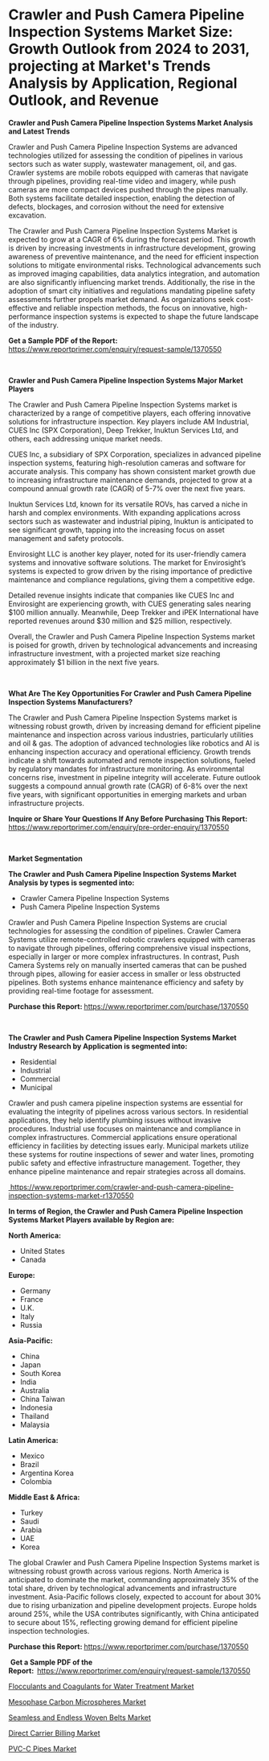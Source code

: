<p><h1>Crawler and Push Camera Pipeline Inspection Systems Market Size: Growth Outlook from 2024 to 2031, projecting at Market's Trends Analysis by Application, Regional Outlook, and Revenue</h1></p><p><strong>Crawler and Push Camera Pipeline Inspection Systems Market Analysis and Latest Trends</strong></p>
<p><p>Crawler and Push Camera Pipeline Inspection Systems are advanced technologies utilized for assessing the condition of pipelines in various sectors such as water supply, wastewater management, oil, and gas. Crawler systems are mobile robots equipped with cameras that navigate through pipelines, providing real-time video and imagery, while push cameras are more compact devices pushed through the pipes manually. Both systems facilitate detailed inspection, enabling the detection of defects, blockages, and corrosion without the need for extensive excavation.</p><p>The Crawler and Push Camera Pipeline Inspection Systems Market is expected to grow at a CAGR of 6% during the forecast period. This growth is driven by increasing investments in infrastructure development, growing awareness of preventive maintenance, and the need for efficient inspection solutions to mitigate environmental risks. Technological advancements such as improved imaging capabilities, data analytics integration, and automation are also significantly influencing market trends. Additionally, the rise in the adoption of smart city initiatives and regulations mandating pipeline safety assessments further propels market demand. As organizations seek cost-effective and reliable inspection methods, the focus on innovative, high-performance inspection systems is expected to shape the future landscape of the industry.</p></p>
<p><strong>Get a Sample PDF of the Report:&nbsp;</strong> <a href="https://www.reportprimer.com/enquiry/request-sample/1370550">https://www.reportprimer.com/enquiry/request-sample/1370550</a></p>
<p>&nbsp;</p>
<p><strong>Crawler and Push Camera Pipeline Inspection Systems Major Market Players</strong></p>
<p><p>The Crawler and Push Camera Pipeline Inspection Systems market is characterized by a range of competitive players, each offering innovative solutions for infrastructure inspection. Key players include AM Industrial, CUES Inc (SPX Corporation), Deep Trekker, Inuktun Services Ltd, and others, each addressing unique market needs.</p><p>CUES Inc, a subsidiary of SPX Corporation, specializes in advanced pipeline inspection systems, featuring high-resolution cameras and software for accurate analysis. This company has shown consistent market growth due to increasing infrastructure maintenance demands, projected to grow at a compound annual growth rate (CAGR) of 5-7% over the next five years.</p><p>Inuktun Services Ltd, known for its versatile ROVs, has carved a niche in harsh and complex environments. With expanding applications across sectors such as wastewater and industrial piping, Inuktun is anticipated to see significant growth, tapping into the increasing focus on asset management and safety protocols.</p><p>Envirosight LLC is another key player, noted for its user-friendly camera systems and innovative software solutions. The market for Envirosight’s systems is expected to grow driven by the rising importance of predictive maintenance and compliance regulations, giving them a competitive edge.</p><p>Detailed revenue insights indicate that companies like CUES Inc and Envirosight are experiencing growth, with CUES generating sales nearing $100 million annually. Meanwhile, Deep Trekker and iPEK International have reported revenues around $30 million and $25 million, respectively. </p><p>Overall, the Crawler and Push Camera Pipeline Inspection Systems market is poised for growth, driven by technological advancements and increasing infrastructure investment, with a projected market size reaching approximately $1 billion in the next five years.</p></p>
<p>&nbsp;</p>
<p><strong>What Are The Key Opportunities For Crawler and Push Camera Pipeline Inspection Systems Manufacturers?</strong></p>
<p><p>The Crawler and Push Camera Pipeline Inspection Systems market is witnessing robust growth, driven by increasing demand for efficient pipeline maintenance and inspection across various industries, particularly utilities and oil & gas. The adoption of advanced technologies like robotics and AI is enhancing inspection accuracy and operational efficiency. Growth trends indicate a shift towards automated and remote inspection solutions, fueled by regulatory mandates for infrastructure monitoring. As environmental concerns rise, investment in pipeline integrity will accelerate. Future outlook suggests a compound annual growth rate (CAGR) of 6-8% over the next five years, with significant opportunities in emerging markets and urban infrastructure projects.</p></p>
<p><strong>Inquire or Share Your Questions If Any Before Purchasing This Report:</strong> <a href="https://www.reportprimer.com/enquiry/pre-order-enquiry/1370550">https://www.reportprimer.com/enquiry/pre-order-enquiry/1370550</a></p>
<p>&nbsp;</p>
<p><strong>Market Segmentation</strong></p>
<p><strong>The Crawler and Push Camera Pipeline Inspection Systems Market Analysis by types is segmented into:</strong></p>
<p><ul><li>Crawler Camera Pipeline Inspection Systems</li><li>Push Camera Pipeline Inspection Systems</li></ul></p>
<p><p>Crawler and Push Camera Pipeline Inspection Systems are crucial technologies for assessing the condition of pipelines. Crawler Camera Systems utilize remote-controlled robotic crawlers equipped with cameras to navigate through pipelines, offering comprehensive visual inspections, especially in larger or more complex infrastructures. In contrast, Push Camera Systems rely on manually inserted cameras that can be pushed through pipes, allowing for easier access in smaller or less obstructed pipelines. Both systems enhance maintenance efficiency and safety by providing real-time footage for assessment.</p></p>
<p><strong>Purchase this Report:&nbsp;</strong><a href="https://www.reportprimer.com/purchase/1370550">https://www.reportprimer.com/purchase/1370550</a></p>
<p>&nbsp;</p>
<p><strong>The Crawler and Push Camera Pipeline Inspection Systems Market Industry Research by Application is segmented into:</strong></p>
<p><ul><li>Residential</li><li>Industrial</li><li>Commercial</li><li>Municipal</li></ul></p>
<p><p>Crawler and push camera pipeline inspection systems are essential for evaluating the integrity of pipelines across various sectors. In residential applications, they help identify plumbing issues without invasive procedures. Industrial use focuses on maintenance and compliance in complex infrastructures. Commercial applications ensure operational efficiency in facilities by detecting issues early. Municipal markets utilize these systems for routine inspections of sewer and water lines, promoting public safety and effective infrastructure management. Together, they enhance pipeline maintenance and repair strategies across all domains.</p></p>
<p><a href="https://www.reportprimer.com/crawler-and-push-camera-pipeline-inspection-systems-market-r1370550">&nbsp;https://www.reportprimer.com/crawler-and-push-camera-pipeline-inspection-systems-market-r1370550</a></p>
<p><strong>In terms of Region, the Crawler and Push Camera Pipeline Inspection Systems Market Players available by Region are:</strong></p>
<p>
    <p> <strong> North America: </strong>
        <ul>
            <li>United States</li>
            <li>Canada</li>
        </ul>
        </p> 
    <p> <strong> Europe: </strong>
        <ul>
            <li>Germany</li>
            <li>France</li>
            <li>U.K.</li>
            <li>Italy</li>
            <li>Russia</li>
        </ul>
        </p> 
    <p> <strong> Asia-Pacific: </strong>
        <ul>
            <li>China</li>
            <li>Japan</li>
            <li>South Korea</li>
            <li>India</li>
            <li>Australia</li>
            <li>China Taiwan</li>
            <li>Indonesia</li>
            <li>Thailand</li>
            <li>Malaysia</li>
        </ul>
        </p> 
    <p> <strong> Latin America: </strong>
        <ul>
            <li>Mexico</li>
            <li>Brazil</li>
            <li>Argentina Korea</li>
            <li>Colombia</li>
        </ul>
        </p> 
    <p> <strong> Middle East & Africa: </strong>
        <ul>
            <li>Turkey</li>
            <li>Saudi</li>
            <li>Arabia</li>
            <li>UAE</li>
            <li>Korea</li>
        </ul>
    </p>
    </p>
<p><p>The global Crawler and Push Camera Pipeline Inspection Systems market is witnessing robust growth across various regions. North America is anticipated to dominate the market, commanding approximately 35% of the total share, driven by technological advancements and infrastructure investment. Asia-Pacific follows closely, expected to account for about 30% due to rising urbanization and pipeline development projects. Europe holds around 25%, while the USA contributes significantly, with China anticipated to secure about 15%, reflecting growing demand for efficient pipeline inspection technologies.</p></p>
<p><strong>Purchase this Report: </strong><a href="https://www.reportprimer.com/purchase/1370550">https://www.reportprimer.com/purchase/1370550</a></p>
<p>&nbsp;<strong>Get a Sample PDF of the Report:&nbsp;&nbsp;</strong><a href="https://www.reportprimer.com/enquiry/request-sample/1370550">https://www.reportprimer.com/enquiry/request-sample/1370550</a></p>
<p><strong></strong></p>
<p><p><a href="https://issuu.com/reportprime-2/docs/flocculants-and-coagulants-for-wate_538675f67a5a2c">Flocculants and Coagulants for Water Treatment Market</a></p><p><a href="https://issuu.com/reportprime-2/docs/mesophase-carbon-microspheres-marke_c0d1f9f9c6091d">Mesophase Carbon Microspheres Market</a></p><p><a href="https://medium.com/@rawpkcxt24/seamless-and-endless-woven-belts-market-research-report-includes-analysis-on-market-size-share-and-fa839914b56a">Seamless and Endless Woven Belts Market</a></p><p><a href="https://www.linkedin.com/pulse/direct-carrier-billing-market-trends-growth-outlook-2024--er84c">Direct Carrier Billing Market</a></p><p><a href="https://medium.com/@rawpkcxt24/pvc-c-pipes-market-research-report-exploring-market-size-and-revenue-analysis-for-pvc-c-pipes-78834fc1d8a9?postPublishedType=repub">PVC-C Pipes Market</a></p></p>